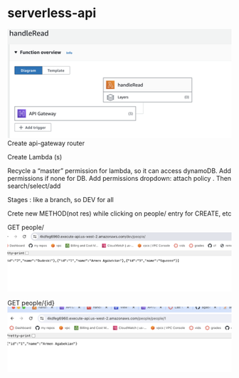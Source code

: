 # serverless-api
![uml.png](uml.png)
Create api-gateway router

Create Lambda (s)

Recycle a “master” permission for lambda, so it can access dynamoDB. Add permissions if none for DB.
Add permissions dropdown:   attach policy  . Then search/select/add

Stages : like a branch, so DEV for all

Crete new METHOD(not res) while clicking on people/ entry  for CREATE, etc

GET people/
![getpeople.png](getpeople.png)

GET people/{id}
![get-people-id.png](get-people-id.png)